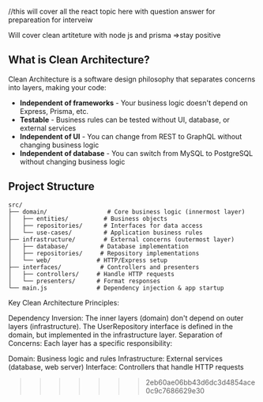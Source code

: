 //this will cover all the react topic here with question answer for prepareation for interveiw

Will cover clean artiteture with node js and prisma  =>stay positive
## What is Clean Architecture?

Clean Architecture is a software design philosophy that separates concerns into layers, making your code:
- **Independent of frameworks** - Your business logic doesn't depend on Express, Prisma, etc.
- **Testable** - Business rules can be tested without UI, database, or external services
- **Independent of UI** - You can change from REST to GraphQL without changing business logic
- **Independent of database** - You can switch from MySQL to PostgreSQL without changing business logic

## Project Structure

```
src/
├── domain/                 # Core business logic (innermost layer)
│   ├── entities/          # Business objects
│   ├── repositories/      # Interfaces for data access
│   └── use-cases/         # Application business rules
├── infrastructure/        # External concerns (outermost layer)
│   ├── database/         # Database implementation
│   ├── repositories/     # Repository implementations
│   └── web/             # HTTP/Express setup
├── interfaces/           # Controllers and presenters
│   ├── controllers/     # Handle HTTP requests
│   └── presenters/      # Format responses
└── main.js              # Dependency injection & app startup
```




Key Clean Architecture Principles:

Dependency Inversion: The inner layers (domain) don't depend on outer layers (infrastructure). The UserRepository interface is defined in the domain, but implemented in the infrastructure layer.
Separation of Concerns: Each layer has a specific responsibility:

Domain: Business logic and rules
Infrastructure: External services (database, web server)
Interface: Controllers that handle HTTP requests

>>>>>>> 2eb60ae06bb43d6dc3d4854ace0c9c7686629e30
